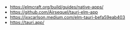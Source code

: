 - https://elmcraft.org/build/guides/native-apps/
- https://github.com/Airsequel/tauri-elm-app
- https://jxxcarlson.medium.com/elm-tauri-befa59eab403
- https://tauri.app/
